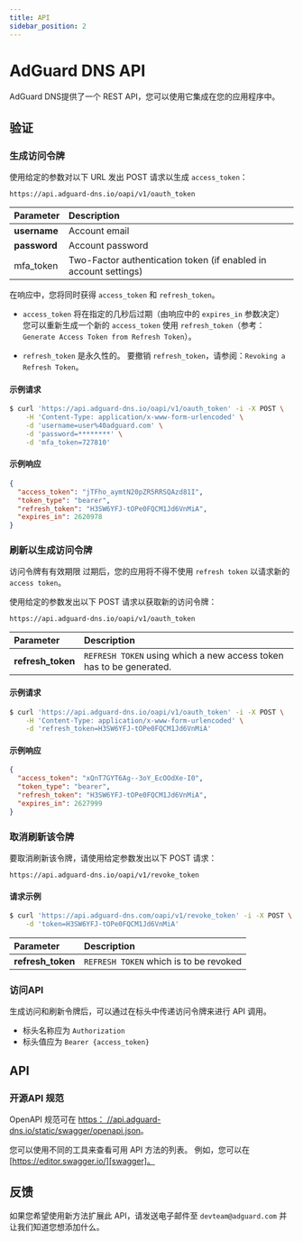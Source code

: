 ```yaml
---
title: API
sidebar_position: 2
---
```


# AdGuard DNS API

AdGuard DNS提供了一个 REST API，您可以使用它集成在您的应用程序中。

## 验证

### 生成访问令牌

使用给定的参数对以下 URL 发出 POST 请求以生成 `access_token`：

`https://api.adguard-dns.io/oapi/v1/oauth_token`

| Parameter    | Description                                                      |
|:------------ |:---------------------------------------------------------------- |
| **username** | Account email                                                    |
| **password** | Account password                                                 |
| mfa_token    | Two-Factor authentication token (if enabled in account settings) |

在响应中，您将同时获得 `access_token` 和 `refresh_token`。

- `access_token` 将在指定的几秒后过期（由响应中的 `expires_in` 参数决定） 您可以重新生成一个新的 `access_token` 使用 `refresh_token`（参考：`Generate Access Token from Refresh Token`）。

- `refresh_token` 是永久性的。 要撤销 `refresh_token`，请参阅：`Revoking a Refresh Token`。

#### 示例请求

```bash
$ curl 'https://api.adguard-dns.io/oapi/v1/oauth_token' -i -X POST \
    -H 'Content-Type: application/x-www-form-urlencoded' \
    -d 'username=user%40adguard.com' \
    -d 'password=********' \
    -d 'mfa_token=727810'
```

#### 示例响应

```json
{
  "access_token": "jTFho_aymtN20pZR5RRSQAzd81I",
  "token_type": "bearer",
  "refresh_token": "H3SW6YFJ-tOPe0FQCM1Jd6VnMiA",
  "expires_in": 2620978
}
```

### 刷新以生成访问令牌

访问令牌有有效期限 过期后，您的应用将不得不使用 `refresh token` 以请求新的 `access token`。

使用给定的参数发出以下 POST 请求以获取新的访问令牌：

`https://api.adguard-dns.io/oapi/v1/oauth_token`

| Parameter         | Description                                                         |
|:----------------- |:------------------------------------------------------------------- |
| **refresh_token** | `REFRESH TOKEN` using which a new access token has to be generated. |

#### 示例请求

```bash
$ curl 'https://api.adguard-dns.io/oapi/v1/oauth_token' -i -X POST \
    -H 'Content-Type: application/x-www-form-urlencoded' \
    -d 'refresh_token=H3SW6YFJ-tOPe0FQCM1Jd6VnMiA'
```

#### 示例响应

```json
{
  "access_token": "xQnT7GYT6Ag--3oY_EcOOdXe-I0",
  "token_type": "bearer",
  "refresh_token": "H3SW6YFJ-tOPe0FQCM1Jd6VnMiA",
  "expires_in": 2627999
}
```

### 取消刷新该令牌

要取消刷新该令牌，请使用给定参数发出以下 POST 请求：

`https://api.adguard-dns.io/oapi/v1/revoke_token`

#### 请求示例

```bash
$ curl 'https://api.adguard-dns.com/oapi/v1/revoke_token' -i -X POST \
    -d 'token=H3SW6YFJ-tOPe0FQCM1Jd6VnMiA'
```
| Parameter         | Description                            |
|:----------------- |:-------------------------------------- |
| **refresh_token** | `REFRESH TOKEN` which is to be revoked |

### 访问API

生成访问和刷新令牌后，可以通过在标头中传递访问令牌来进行 API 调用。

- 标头名称应为 `Authorization`
- 标头值应为 `Bearer {access_token}`

## API

### 开源API 规范

OpenAPI 规范可在 [https： //api.adguard-dns.io/static/swagger/openapi.json][openapi]。

您可以使用不同的工具来查看可用 API 方法的列表。 例如，您可以在 [https://editor.swagger.io/][swagger]。

## 反馈

如果您希望使用新方法扩展此 API，请发送电子邮件至 `devteam@adguard.com` 并让我们知道您想添加什么。

[openapi]: https://api.adguard-dns.io/static/swagger/openapi.json
[swagger]: https://editor.swagger.io/

